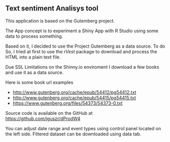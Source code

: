 ## Text sentiment Analisys tool

This application is based on the Gutemberg project.

The App concept is to experiment a Shiny App with R Studio
using some data to process something.

Based on it, I decided to use the Project Gutemberg as a data source.
To do So, I tried at first to use the *rVest* package to download and process the HTML into a plain text file.

Due SSL Limitations on the Shinny.io enviroment I download a few books
and use it as a data source.

Here is some book url examples 

* http://www.gutenberg.org/cache/epub/54412/pg54412.txt
* http://www.gutenberg.org/cache/epub/54415/pg54415.txt
* https://www.gutenberg.org/files/54373/54373-0.txt

Source code is available on the GitHub at https://github.com/jguszr/dProdW4

You can adjust date range and event types using control panel located on the left side. Filtered dataset can be downloaded using data tab.
